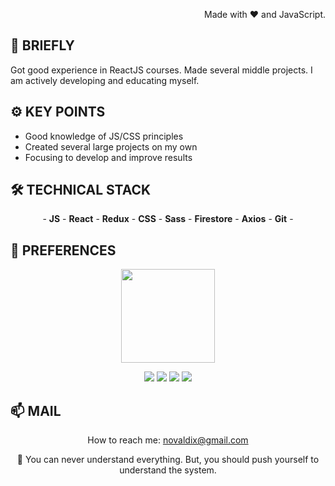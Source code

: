 <p align='right'>Made with ❤️ and JavaScript.</p>

## 🔩 BRIEFLY

Got good experience in ReactJS courses. Made several middle projects. I am actively developing and educating myself.

## ⚙ KEY POINTS

<ul align="left">
  <li>Good knowledge of JS/CSS principles</li>
  <li>Created several large projects on my own</li>
  <li>Focusing to develop and improve results</li>
</ul>

## 🛠 TECHNICAL STACK

<p align="center">- <b>JS</b> - <b>React</b> - <b>Redux</b> - <b>CSS</b> - <b>Sass</b> - <b>Firestore</b> - <b>Axios</b> - <b>Git</b> -

## 🔧 PREFERENCES

<p align='center'>
  <a href="https://github.com/VladislavNovak/github-readme-stats">
         <img height=150 src="https://github-readme-stats.vercel.app/api/top-langs/?username=VladislavNovak&layout=compact"/></a>
</p>
<p align='center'>
  <img src="https://img.shields.io/badge/JavaScript-323330?style=for-the-badge&logo=javascript&logoColor=F7DF1E" />
  <img src="https://img.shields.io/badge/React-20232A?style=for-the-badge&logo=react&logoColor=61DAFB" />
  <img src="https://img.shields.io/badge/CSS3-1572B6?style=for-the-badge&logo=css3&logoColor=white" />
  <img src="https://img.shields.io/badge/Sass-CC6699?style=for-the-badge&logo=sass&logoColor=white" />
</p>

## 📫 MAIL
<p align='center'>
    How to reach me: <a href='mailto:novaldix@gmail.com'>novaldix@gmail.com</a>
</p>

<p align='center'>
    🗿 You can never understand everything. But, you should push yourself to understand the system.
</p>
